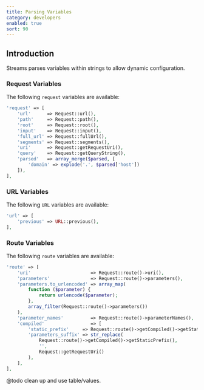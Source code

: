 ```yaml
---
title: Parsing Variables
category: developers
enabled: true
sort: 90
---
```


## Introduction

Streams parses variables within strings to allow dynamic configuration.

### Request Variables

The following `request` variables are available:

```php
'request' => [
    'url'      => Request::url(),
    'path'     => Request::path(),
    'root'     => Request::root(),
    'input'    => Request::input(),
    'full_url' => Request::fullUrl(),
    'segments' => Request::segments(),
    'uri'      => Request::getRequestUri(),
    'query'    => Request::getQueryString(),
    'parsed'   => array_merge($parsed, [
        'domain' => explode('.', $parsed['host'])
    ]),
],
```

### URL Variables

The following `URL` variables are available:

```php
'url' => [
    'previous' => URL::previous(),
],
```

### Route Variables

The following `route` variables are available:

```php
'route' => [
    'uri'                      => Request::route()->uri(),
    'parameters'               => Request::route()->parameters(),
    'parameters.to_urlencoded' => array_map(
        function ($parameter) {
            return urlencode($parameter);
        },
        array_filter(Request::route()->parameters())
    ),
    'parameter_names'          => Request::route()->parameterNames(),
    'compiled'                 => [
        'static_prefix'     => Request::route()->getCompiled()->getStaticPrefix(),
        'parameters_suffix' => str_replace(
            Request::route()->getCompiled()->getStaticPrefix(),
            '',
            Request::getRequestUri()
        ),
    ],
],
```

@todo clean up and use table/values.
